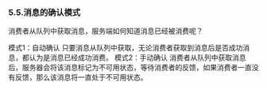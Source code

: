 ### 5.5.消息的确认模式
消费者从队列中获取消息，服务端如何知道消息已经被消费呢？

模式1：自动确认
只要消息从队列中获取，无论消费者获取到消息后是否成功消息，都认为是消息已经成功消费。
模式2：手动确认
消费者从队列中获取消息后，服务器会将该消息标记为不可用状态，等待消费者的反馈，如果消费者一直没有反馈，那么该消息将一直处于不可用状态。